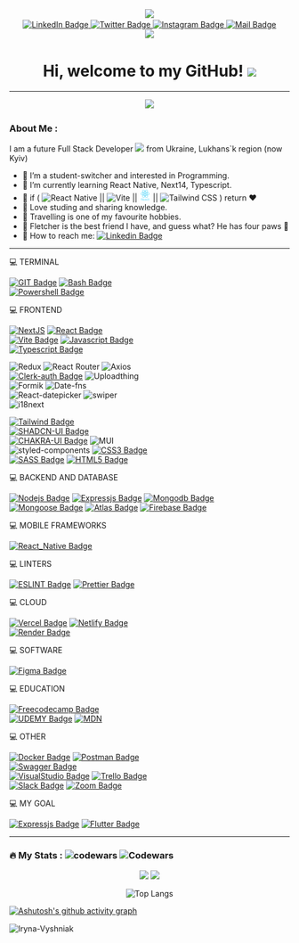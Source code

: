 
<div id="header" align="center">
  <img src="https://media.giphy.com/media/fgLPuyyoxzl3166xGo/giphy-downsized-large.gif" width="100"/>
</div>
<!-- badges for social network -->
<div id="badges" align="center">
  <a href="https://www.linkedin.com/in/iryna-vyshniak-428b25259">
    <img src="https://img.shields.io/badge/LinkedIn-blue?style=for-the-badge&logo=linkedin&logoColor=white" alt="LinkedIn Badge"/>
  </a>
  <a href="https://twitter.com/YarynaVN">
    <img src="https://img.shields.io/badge/Twitter-blue?style=for-the-badge&logo=twitter&logoColor=white" alt="Twitter Badge"/>
  </a>
  <a href="https://www.instagram.com/code_da_vinci.jsx/">
    <img src="https://img.shields.io/badge/-@code_da_vinci-e84393?style=for-the-badge&logo=instagram&logoColor=white" alt="Instagram Badge"/>
  </a>
  <a href="mailto:iryna.vyshniak@gmail.com">
    <img src="https://img.shields.io/badge/-Iryna_VN-c0392b?style=for-the-badge&logo=gmail&logoColor=white" alt="Mail Badge"/>
  </a>

</div>
<!-- views counter -->
<div align="center">
<a href="https://u8views.com/github/Iryna-Vyshniak"><img src="https://u8views.com/api/v1/github/profiles/111734415/views/day-week-month-total-count.svg"></a>
</div>
<!-- <div id="counter" align="center">
<img src="https://komarev.com/ghpvc/?username=Iryna-Vyshniak&style=flat-square&color=blue" alt=""/>
 </div> -->
<!-- greeting  -->
<h1 align="center">
  Hi, welcome to my GitHub!
  <img src="https://media.giphy.com/media/hvRJCLFzcasrR4ia7z/giphy.gif" width="30px"/>
</h1>

---

<div align="center">
<img src="https://ik.imagekit.io/lfg3p2t8y/Silent%20brings%20an%20idea%20to%20become%20a%20great%20power.png?updatedAt=1697403488651" width="1920" height="auto"/> 
<!-- <img src="https://media.giphy.com/media/xT8qB2HYA1vVSxooSY/giphy.gif" width="600" height="300"/>  -->
</div>

<!-- hero -->
### About Me :
I am a future Full Stack Developer <img src="https://media.giphy.com/media/GVdqiRZjAcYumSkCbT/giphy.gif" width="25"> from Ukraine, Lukhans`k region (now Kyiv) 
- :open_book: I’m a student-switcher and interested in Programming.
- :open_book: I’m currently learning React Native, Next14, Typescript.
- :open_book: if (  <img src="https://ik.imagekit.io/irinavn2011/react-native-logo-768x890.png?updatedAt=1687875595721" title="React Native" alt="React Native" width="20" height="22"/> || <img src="https://ik.imagekit.io/irinavn2011/vite.png?updatedAt=1687900100383" title="Vite" alt="Vite" width="20" height="20"/> || <img src="https://github.com/devicons/devicon/blob/master/icons/react/react-original-wordmark.svg" title="React" alt="React" width="20" height="20"/> || <img src="https://ik.imagekit.io/irinavn2011/67109815.png?updatedAt=1687875935356"  title="Tailwind" alt="Tailwind CSS" width="20" height="20"/> ) return ❤️
- :open_book: Love studing and sharing knowledge.
- :open_book: Travelling is one of my favourite hobbies.
- :open_book:  Fletcher is the best friend I have, and guess what? He has four paws :paw_prints:
- :email: How to reach me: [![Linkedin Badge](https://img.shields.io/badge/-Linkedin-blue?style=flat&logo=Linkedin&logoColor=white)](https://www.linkedin.com/in/iryna-vyshniak-428b25259)

---

<div style="align: left; width: 50%;">
💻 TERMINAL

[![GIT Badge](https://img.shields.io/badge/GIT-E44C30?style=for-the-badge&logo=git&logoColor=white)](#)
[![Bash Badge](https://img.shields.io/badge/BASH-E44C30?style=for-the-badge&logo=bash&logoColor=white)](#)
[![Powershell Badge](https://img.shields.io/badge/powershell-5391FE?style=for-the-badge&logo=powershell&logoColor=white)](#)
</div>


<div style="align: left; width: 50%;">
💻 FRONTEND  

[![NextJS](https://img.shields.io/badge/Next.js-000?logo=nextdotjs&logoColor=fff&style=for-the-badge)](#)
[![React Badge](https://img.shields.io/badge/-React-61DBFB?style=for-the-badge&labelColor=black&logo=react&logoColor=61DBFB)](#) 
[![Vite Badge](https://img.shields.io/badge/-Vite-593D88?style=for-the-badge&labelColor=black&logo=vite&logoColor=61DBFB)](#) 
[![Javascript Badge](https://img.shields.io/badge/-Javascript-F0DB4F?style=for-the-badge&labelColor=black&logo=javascript&logoColor=F0DB4F)](#) 
[![Typescript Badge](https://img.shields.io/badge/-Typescript-007acc?style=for-the-badge&labelColor=black&logo=typescript&logoColor=007acc)](#) 

![Redux](https://img.shields.io/badge/Redux-593D88?style=for-the-badge&logo=redux&logoColor=white)
![React Router](https://img.shields.io/badge/React_Router-CA4245?style=for-the-badge&logo=react-router&logoColor=white)
![Axios](https://img.shields.io/badge/Axios-380953?style=for-the-badge&logo=axios&logoColor=white)
[![Clerk-auth Badge](https://img.shields.io/badge/Clerk--auth-0081CB?style=for-the-badge&logo=clerk-auth&logoColor=white)](#) 
![Uploadthing](https://img.shields.io/badge/Uploadthing-380953?style=for-the-badge&logo=uploadthing&logoColor=white)
![Formik](https://img.shields.io/badge/Formik-0056D2?style=for-the-badge&logo=formik&logoColor=white)
![Date-fns](https://img.shields.io/badge/Date-fns-0056D2?style=for-the-badge&logo=date-fns&logoColor=white)
![React-datepicker](https://img.shields.io/badge/React-datepicker-0056D2?style=for-the-badge&logo=react-datepicker&logoColor=white)
![swiper](https://img.shields.io/badge/Swiper-0056D2?style=for-the-badge&logo=swiper&logoColor=white)
![i18next](https://img.shields.io/badge/i18next-26A69A?style=for-the-badge&logo=i18next&logoColor=FFF)

[![Tailwind Badge](https://img.shields.io/badge/Tailwind_CSS-38B2AC?style=for-the-badge&logo=tailwind-css&logoColor=white)](#) 
[![SHADCN-UI Badge](https://img.shields.io/badge/Shadcn--UI-0081CB?style=for-the-badge&logo=shadcn-ui&logoColor=white)](#) 
[![CHAKRA-UI Badge](https://img.shields.io/badge/chakra-colored.svg?style=for-the-badge&logo=chakra-ui&logoColor=white)](#) 
![MUI](https://img.shields.io/badge/-MUI-purple?style=for-the-badge&logo=MUI&logoColor=fff)
![styled-components](https://img.shields.io/badge/styled--components-DB7093?style=for-the-badge&logo=styled-components&logoColor=FFF)
[![CSS3 Badge](https://img.shields.io/badge/CSS3-1572B6?style=for-the-badge&logo=css3&logoColor=white)](#) 
[![SASS Badge](https://img.shields.io/badge/Sass-CC6699?style=for-the-badge&logo=sass&logoColor=white)](#) 
[![HTML5 Badge](https://img.shields.io/badge/HTML5-E34F26?style=for-the-badge&logo=html5&logoColor=white)](#) 


</div>
  
<div style="align: left; width: 100%;">
💻 BACKEND AND DATABASE  
  
  [![Nodejs Badge](https://img.shields.io/badge/-Nodejs-3C873A?style=for-the-badge&labelColor=black&logo=node.js&logoColor=3C873A)](#)
  [![Expressjs Badge](https://img.shields.io/badge/Express.js-404D59?style=for-the-badge)](#)
  [![Mongodb Badge](https://img.shields.io/badge/MongoDB-4EA94B?style=for-the-badge&logo=mongodb&logoColor=white)](#)
  [![Mongoose Badge](https://img.shields.io/badge/Mongoose-4EA94B?style=for-the-badge&logo=mongoose&logoColor=white)](#)
  [![Atlas Badge](https://img.shields.io/badge/Atlas-018bff?style=for-the-badge&logo=atlas&logoColor=white)](#)
  [![Firebase Badge](https://img.shields.io/badge/firebase-%23FF6600.svg?&style=for-the-badge&logo=firebase&logoColor=white)](#)
  
</div>

<div style="align: left; width: 50%;">
💻 MOBILE FRAMEWORKS

[![React_Native Badge](https://img.shields.io/badge/React_Native-20232A?style=for-the-badge&logo=react&logoColor=61DAFB)](#)
</div>

<div style="align: left; width: 50%;">
💻 LINTERS

[![ESLINT Badge](https://img.shields.io/badge/eslint-3A33D1?style=for-the-badge&logo=eslint&logoColor=white)](#)
[![Prettier Badge](https://img.shields.io/badge/prettier-1A2C34?style=for-the-badge&logo=prettier&logoColor=F7BA3E)](#)
</div>


<div style="align: right; width: 50%;">
💻 CLOUD

[![Vercel Badge](https://img.shields.io/badge/Vercel-000000?style=for-the-badge&logo=vercel&logoColor=white)](#)
[![Netlify Badge](https://img.shields.io/badge/Netlify-00C7B7?style=for-the-badge&logo=netlify&logoColor=white)](#)
[![Render Badge](https://img.shields.io/badge/Render-F38020?style=for-the-badge&logo=render&logoColor=white)](#)

</div>
<div style="align: right; width: 50%;">
💻 SOFTWARE

[![Figma Badge](https://img.shields.io/badge/Figma-F24E1E?style=for-the-badge&logo=figma&logoColor=white)](#)

</div>

<div style="align: left; width: 50%;">
💻 EDUCATION

[![Freecodecamp Badge](https://img.shields.io/badge/freecodecamp-27273D?style=for-the-badge&logo=freecodecamp&logoColor=white)](#)
[![UDEMY Badge](https://img.shields.io/badge/Udemy-EC5252?style=for-the-badge&logo=Udemy&logoColor=white)](#)
[![MDN](https://img.shields.io/badge/MDN_Web_Docs-black?style=for-the-badge&logo=mdnwebdocs&logoColor=white)](#)

</div>


<div style="align: left; width: 50%;">
💻 OTHER

[![Docker Badge](https://img.shields.io/badge/docker-%230db7ed.svg?style=for-the-badge&logo=docker&logoColor=white)](#)
[![Postman Badge](https://img.shields.io/badge/Postman-FF6C37?style=for-the-badge&logo=postman&logoColor=white)](#)
[![Swagger Badge](https://img.shields.io/badge/-Swagger-%23Clojure?style=for-the-badge&logo=swagger&logoColor=white)](#)
[![VisualStudio Badge](https://img.shields.io/badge/Visual_Studio_Code-0078D4?style=for-the-badge&logo=visual%20studio%20code&logoColor=white)](#)
[![Trello Badge](https://img.shields.io/badge/Trello-0052CC?style=for-the-badge&logo=trello&logoColor=white)](#)
[![Slack Badge](https://img.shields.io/badge/Slack-4A154B?style=for-the-badge&logo=slack&logoColor=white)](#)
[![Zoom Badge](https://img.shields.io/badge/Zoom-2D8CFF?style=for-the-badge&logo=zoom&logoColor=white)](#)

</div>


<div style="align: left; width: 50%;">
💻 MY GOAL 
  
 [![Expressjs Badge](https://img.shields.io/badge/Vue.js-35495E?style=for-the-badge&logo=vue.js&logoColor=4FC08D)](#)
 [![Flutter Badge](https://img.shields.io/badge/Flutter-02569B?style=for-the-badge&logo=flutter&logoColor=white)](#)

</div>



<!-- <div align="center">
<img src="https://ik.imagekit.io/irinavn2011/github-wrapped.png?updatedAt=1706124962255" width="auto" height="auto"/> 

</div> --> 

---

### :fire: My Stats : <img src="https://img.shields.io/badge/Codewars-B1361E?style=for-the-badge&logo=Codewars&logoColor=white" alt="codewars"/> ![Codewars](https://www.codewars.com/users/Iryna-Vyshniak/badges/small)

<div align="center" display="flex" flex-wrap="wrap"> 



 <img height="150em" src="https://streak-stats.demolab.com?user=Iryna-Vyshniak&theme=soft-green&hide_border=true&background=FFFFFF00&dates=00AF4BF4&fire=19892F&currStreakNum=19892F&sideNums=19892F"/>

<picture height="150em" width="150em">
  <source
    srcset="https://github-readme-stats.vercel.app/api?username=Iryna-Vyshniak&show_icons=true&theme=dark&theme=transparent&hide_border=true&title_color=002db0&text_color=2ab000"
    media="(prefers-color-scheme: dark)"
  />
  <source
    srcset="https://github-readme-stats.vercel.app/api?username=Iryna-Vyshniak&show_icons=true&theme=transparent&hide_border=true&title_color=002db0&text_color=2ab000"
    media="(prefers-color-scheme: light), (prefers-color-scheme: no-preference)"
  />
  <img src="https://github-readme-stats.vercel.app/api?username=Iryna-Vyshniak&show_icons=true&theme=transparent&hide_border=true&title_color=002db0&text_color=2ab000" />
</picture>

![Top Langs](https://github-readme-stats.vercel.app/api/top-langs/?username=Iryna-Vyshniak&layout=compact&theme=transparent&hide_border=true)
<!--[![Harlok's wakatime stats](https://github-readme-stats.vercel.app/api/wakatime?username=Iryna-Vyshniak)](https://github.com/Iryna-Vyshniak/github-readme-stats) -->
</div>

[![Ashutosh's github activity graph](https://github-readme-activity-graph.vercel.app/graph?username=Iryna-Vyshniak&bg_color=000000&color=ffffff&line=2eb830&point=05ff22&area=true&hide_border=true)](https://github.com/ashutosh00710/github-readme-activity-graph)
<!--[![Ashutosh's github activity graph](https://github-readme-activity-graph.vercel.app/graph?username=Iryna-Vyshniak&bg_color=000000&color=ffffff&line=2eb830&point=05ff22&area=true&hide_border=true&theme=transparent)](https://github.com/ashutosh00710/github-readme-activity-graph)-->
  <p text-align="center">
  <img align="center" src="https://github-profile-trophy-arasgungore.vercel.app/?username=Iryna-Vyshniak&no-frame=true&no-bg=true&theme=flat&column=8&margin-w=5&margin-h=5&rank=-?" alt="Iryna-Vyshniak" />
  </p>

<!-- ### Snake eating my contribution graph -->
<!-- ![github contribution grid snake animation](https://raw.githubusercontent.com/Iryna-Vyshniak/Iryna-Vyshniak/output/github-contribution-grid-snake-dark.svg#gh-dark-mode-only) -->
<!-- ![github contribution grid snake animation](https://raw.githubusercontent.com/Iryna-Vyshniak/Iryna-Vyshniak/output/github-contribution-grid-snake.svg#gh-light-mode-only) -->

